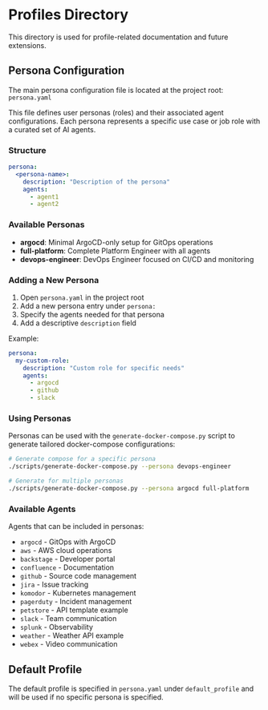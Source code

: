 # Profiles Directory

This directory is used for profile-related documentation and future extensions.

## Persona Configuration

The main persona configuration file is located at the project root: `persona.yaml`

This file defines user personas (roles) and their associated agent configurations. Each persona represents a specific use case or job role with a curated set of AI agents.

### Structure

```yaml
persona:
  <persona-name>:
    description: "Description of the persona"
    agents:
      - agent1
      - agent2
```

### Available Personas

- **argocd**: Minimal ArgoCD-only setup for GitOps operations
- **full-platform**: Complete Platform Engineer with all agents
- **devops-engineer**: DevOps Engineer focused on CI/CD and monitoring

### Adding a New Persona

1. Open `persona.yaml` in the project root
2. Add a new persona entry under `persona:`
3. Specify the agents needed for that persona
4. Add a descriptive `description` field

Example:
```yaml
persona:
  my-custom-role:
    description: "Custom role for specific needs"
    agents:
      - argocd
      - github
      - slack
```

### Using Personas

Personas can be used with the `generate-docker-compose.py` script to generate tailored docker-compose configurations:

```bash
# Generate compose for a specific persona
./scripts/generate-docker-compose.py --persona devops-engineer

# Generate for multiple personas
./scripts/generate-docker-compose.py --persona argocd full-platform
```

### Available Agents

Agents that can be included in personas:
- `argocd` - GitOps with ArgoCD
- `aws` - AWS cloud operations
- `backstage` - Developer portal
- `confluence` - Documentation
- `github` - Source code management
- `jira` - Issue tracking
- `komodor` - Kubernetes management
- `pagerduty` - Incident management
- `petstore` - API template example
- `slack` - Team communication
- `splunk` - Observability
- `weather` - Weather API example
- `webex` - Video communication

## Default Profile

The default profile is specified in `persona.yaml` under `default_profile` and will be used if no specific persona is specified.

